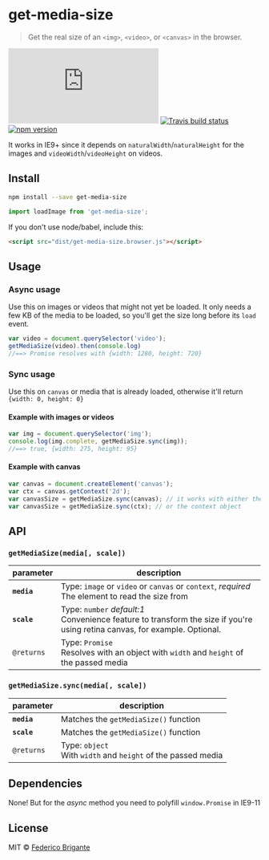 # get-media-size

> Get the real size of an `<img>`, `<video>`, or `<canvas>` in the browser.

[![gzipped size](https://badges.herokuapp.com/size/github/fregante/get-media-size/master/dist/get-media-size.browser.js?gzip=true&label=gzipped%20size)](#readme)
[![Travis build status](https://api.travis-ci.org/fregante/get-media-size.svg?branch=master)](https://travis-ci.org/fregante/get-media-size)
[![npm version](https://img.shields.io/npm/v/get-media-size.svg)](https://www.npmjs.com/package/get-media-size)

It works in IE9+ since it depends on `naturalWidth`/`naturalHeight` for the images and `videoWidth`/`videoHeight` on videos.

## Install

```sh
npm install --save get-media-size
```
```js
import loadImage from 'get-media-size';
```

If you don't use node/babel, include this:

```html
<script src="dist/get-media-size.browser.js"></script>
```

## Usage

### Async usage

Use this on images or videos that might not yet be loaded. It only needs a few KB of the media to be loaded, so you'll get the size long before its `load` event.

```js
var video = document.querySelector('video');
getMediaSize(video).then(console.log)
//==> Promise resolves with {width: 1280, height: 720}
```

### Sync usage

Use this on `canvas` or media that is already loaded, otherwise it'll return `{width: 0, height: 0}`

#### Example with images or videos

```js
var img = document.querySelector('img');
console.log(img.complete, getMediaSize.sync(img));
//==> true, {width: 275, height: 95}
```

#### Example with canvas

```js
var canvas = document.createElement('canvas');
var ctx = canvas.getContext('2d');
var canvasSize = getMediaSize.sync(canvas); // it works with either the canvas element
var canvasSize = getMediaSize.sync(ctx); // or the context object
```

## API

### `getMediaSize(media[, scale])`

parameter | description
--- | ---
**`media`** | Type: `image` or `video` or `canvas` or `context`, *required* <br> The element to read the size from
**`scale`** | Type: `number`  *default:1* <br> Convenience feature to transform the size if you're using retina canvas, for example. Optional.
`@returns` | Type: `Promise` <br>Resolves with an object with `width` and `height` of the passed media

### `getMediaSize.sync(media[, scale])`

parameter | description
--- | ---
**`media`** | Matches the `getMediaSize()` function
**`scale`** | Matches the `getMediaSize()` function
`@returns` | Type: `object` <br>With `width` and `height` of the passed media

## Dependencies

None! But for the _async_ method you need to polyfill `window.Promise` in IE9-11

## License

MIT © [Federico Brigante](https://bfred.it)

